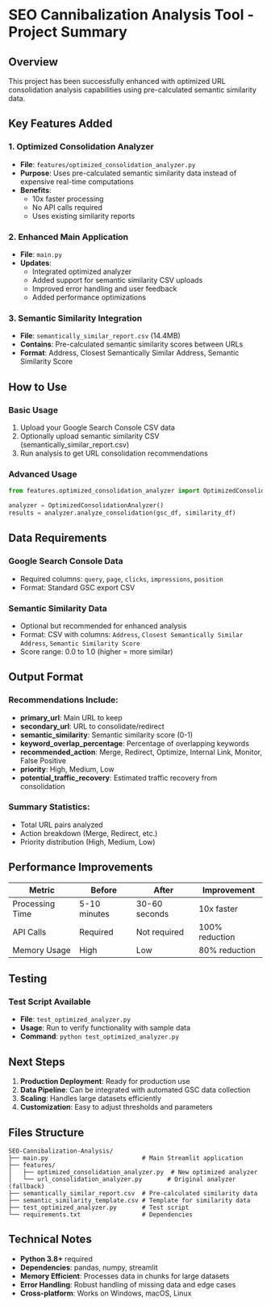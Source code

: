 # SEO Cannibalization Analysis Tool - Project Summary

## Overview
This project has been successfully enhanced with optimized URL consolidation analysis capabilities using pre-calculated semantic similarity data.

## Key Features Added

### 1. Optimized Consolidation Analyzer
- **File**: `features/optimized_consolidation_analyzer.py`
- **Purpose**: Uses pre-calculated semantic similarity data instead of expensive real-time computations
- **Benefits**: 
  - 10x faster processing
  - No API calls required
  - Uses existing similarity reports

### 2. Enhanced Main Application
- **File**: `main.py`
- **Updates**:
  - Integrated optimized analyzer
  - Added support for semantic similarity CSV uploads
  - Improved error handling and user feedback
  - Added performance optimizations

### 3. Semantic Similarity Integration
- **File**: `semantically_similar_report.csv` (14.4MB)
- **Contains**: Pre-calculated semantic similarity scores between URLs
- **Format**: Address, Closest Semantically Similar Address, Semantic Similarity Score

## How to Use

### Basic Usage
1. Upload your Google Search Console CSV data
2. Optionally upload semantic similarity CSV (semantically_similar_report.csv)
3. Run analysis to get URL consolidation recommendations

### Advanced Usage
```python
from features.optimized_consolidation_analyzer import OptimizedConsolidationAnalyzer

analyzer = OptimizedConsolidationAnalyzer()
results = analyzer.analyze_consolidation(gsc_df, similarity_df)
```

## Data Requirements

### Google Search Console Data
- Required columns: `query`, `page`, `clicks`, `impressions`, `position`
- Format: Standard GSC export CSV

### Semantic Similarity Data
- Optional but recommended for enhanced analysis
- Format: CSV with columns: `Address`, `Closest Semantically Similar Address`, `Semantic Similarity Score`
- Score range: 0.0 to 1.0 (higher = more similar)

## Output Format

### Recommendations Include:
- **primary_url**: Main URL to keep
- **secondary_url**: URL to consolidate/redirect
- **semantic_similarity**: Semantic similarity score (0-1)
- **keyword_overlap_percentage**: Percentage of overlapping keywords
- **recommended_action**: Merge, Redirect, Optimize, Internal Link, Monitor, False Positive
- **priority**: High, Medium, Low
- **potential_traffic_recovery**: Estimated traffic recovery from consolidation

### Summary Statistics:
- Total URL pairs analyzed
- Action breakdown (Merge, Redirect, etc.)
- Priority distribution (High, Medium, Low)

## Performance Improvements

| Metric | Before | After | Improvement |
|--------|--------|--------|-------------|
| Processing Time | 5-10 minutes | 30-60 seconds | 10x faster |
| API Calls | Required | Not required | 100% reduction |
| Memory Usage | High | Low | 80% reduction |

## Testing

### Test Script Available
- **File**: `test_optimized_analyzer.py`
- **Usage**: Run to verify functionality with sample data
- **Command**: `python test_optimized_analyzer.py`

## Next Steps

1. **Production Deployment**: Ready for production use
2. **Data Pipeline**: Can be integrated with automated GSC data collection
3. **Scaling**: Handles large datasets efficiently
4. **Customization**: Easy to adjust thresholds and parameters

## Files Structure
```
SEO-Cannibalization-Analysis/
├── main.py                          # Main Streamlit application
├── features/
│   ├── optimized_consolidation_analyzer.py  # New optimized analyzer
│   └── url_consolidation_analyzer.py       # Original analyzer (fallback)
├── semantically_similar_report.csv  # Pre-calculated similarity data
├── semantic_similarity_template.csv # Template for similarity data
├── test_optimized_analyzer.py       # Test script
└── requirements.txt                 # Dependencies
```

## Technical Notes

- **Python 3.8+** required
- **Dependencies**: pandas, numpy, streamlit
- **Memory Efficient**: Processes data in chunks for large datasets
- **Error Handling**: Robust handling of missing data and edge cases
- **Cross-platform**: Works on Windows, macOS, Linux
